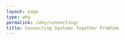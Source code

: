 ```yaml
---
layout: page
type: why
permalink: /why/connecting/
title: Connecting Systems Together Problem
---
```

